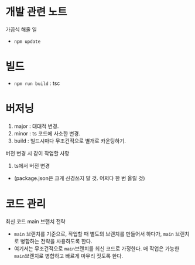 # 개발 관련 노트

가끔식 해줄 일
* `npm update`


# 빌드
* `npm run build` : tsc


# 버저닝
1. major : 대대적 변경.
2. minor : ts 코드에 사소한 변경.
3. build : 빌드시마다 무조건적으로 별개로 카운팅하기. 



버전 변경 시 같이 작업할 사항
1. ts에서 버전 변경
  - (package.json은 크게 신경쓰지 말 것. 어쩌다 한 번 올릴 것)


# 코드 관리
최신 코드 main 브랜치 전략
* `main` 브랜치를 기준으로, 작업할 때 별도의 브랜치를 만들어서 하다가, `main` 브랜치로 병합하는 전략을 사용하도록 한다. 
* 여기서는 무조건적으로 `main`브랜치를 최신 코드로 가정한다. 매 작업은 가능한 `main`브랜치로 병합하고 빠르게 마무리 짓도록 한다. 

